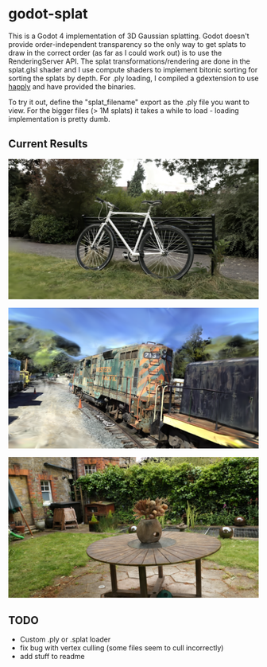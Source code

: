 # godot-splat

This is a Godot 4 implementation of 3D Gaussian splatting. Godot doesn't provide order-independent transparency so the only way to get splats to draw in the correct order (as far as I could work out) is to use the RenderingServer API. The splat transformations/rendering are done in the splat.glsl shader and I use compute shaders to implement bitonic sorting for sorting the splats by depth. For .ply loading, I compiled a gdextension to use [happly](https://github.com/nmwsharp/happly) and have provided the binaries.

To try it out, define the "splat_filename" export as the .ply file you want to view. For the bigger files (> 1M splats) it takes a while to load - loading implementation is pretty dumb. 

## Current Results

![bicycle](assets/bicycle.PNG)

![train](assets/train.PNG)

![garden](assets/garden.PNG)

## TODO 
- Custom .ply or .splat loader
- fix bug with vertex culling (some files seem to cull incorrectly)
- add stuff to readme
